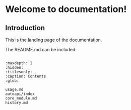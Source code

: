 # Welcome to documentation!

## Introduction

This is the landing page of the documentation.

The README.md can be included:

```{include} ../README.md

```

```{toctree}
:maxdepth: 2
:hidden:
:titlesonly:
:caption: Contents
:glob:

usage.md
autoapi/index
core_module.md
history.md
```
